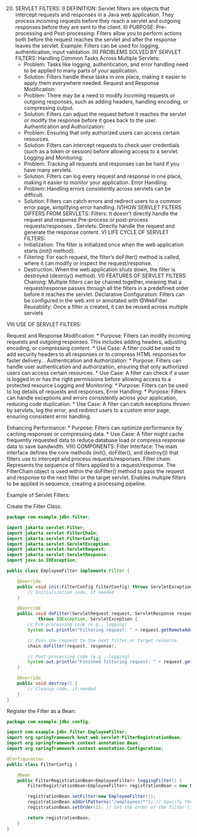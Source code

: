 20) SERVLET FILTERS:
I) DEFINITION:
 Servlet filters are objects that intercept requests and responses in a Java web application. They process incoming requests before they reach a servlet and outgoing responses before they are sent to the client.
II) PURPOSE:
Pre-processing and Post-processing: Filters allow you to perform actions both before the request reaches the servlet and after the response leaves the servlet.
Example: Filters can be used for logging, authentication, input validation.
III) PROBLEMS SOLVED BY SERVLET FILTERS:
Handling Common Tasks Across Multiple Servlets:
      * Problem: Tasks like logging, authentication, and error handling need to be applied to many parts of your application.
      * Solution: Filters handle these tasks in one place, making it easier to apply them everywhere needed.
Request and Response Modification:
      * Problem: There may be a need to modify incoming requests or outgoing responses, such as adding headers, handling encoding, or compressing output.
      * Solution: Filters can adjust the request before it reaches the servlet or modify the response before it goes back to the user.
Authentication and Authorization:
      * Problem: Ensuring that only authorized users can access certain resources.
      * Solution: Filters can intercept requests to check user credentials (such as a token or session) before allowing access to a servlet.
Logging and Monitoring:
      * Problem: Tracking all requests and responses can be hard if you have many servlets.
      * Solution: Filters can log every request and response in one place, making it easier to monitor your application.
Error Handling:
      * Problem: Handling errors consistently across servlets can be difficult.
      * Solution:  Filters can catch errors and redirect users to a common error page, simplifying error handling.
IV)HOW SERVLET FILTERS DIFFERS FROM SERVLETS:
Filters: It doesn't directly handle the request and response.Pre-process or post-process requests/responses .
Servlets: Directly handle the request and generate the response content.
V) LIFE CYCLE OF SERVLET FILTERS:
      * Initialization: The filter is initialized once when the web application starts (init() method).
      * Filtering: For each request, the filter’s doFilter() method is called, where it can modify or inspect the request/response.
      * Destruction: When the web application shuts down, the filter is destroyed (destroy() method).
VI) FEATURES OF SERVLET FILTERS:
Chaining: Multiple filters can be chained together, meaning that a request/response passes through all the filters in a predefined order before it reaches the servlet.
Declarative Configuration: Filters can be configured in the web.xml or annotated with @WebFilter
Reusability: Once a filter is created, it can be reused across multiple servlets 


VII) USE OF SERVLET FILTERS:


Request and Response Modification:
      * Purpose: Filters can modify incoming requests and outgoing responses. This includes adding headers, adjusting encoding, or compressing content.
      * Use Case: A filter could be used to add security headers to all responses or to compress HTML responses for faster delivery.
. Authentication and Authorization:
      * Purpose: Filters can handle user authentication and authorization, ensuring that only authorized users can access certain resources.
      * Use Case: A filter can check if a user is logged in or has the right permissions before allowing access to a protected resource
Logging and Monitoring:
      * Purpose: Filters can be used to log details of requests and responses,
Error Handling:
      * Purpose: Filters can handle exceptions and errors consistently across your application, reducing code duplication.
      * Use Case: A filter can catch exceptions thrown by servlets, log the error, and redirect users to a custom error page, ensuring consistent error handling.


Enhancing Performance:
      * Purpose: Filters can optimize performance by caching responses or compressing data.
      * Use Case: A filter might cache frequently requested data to reduce database load or compress response data to save bandwidth.
VIII) COMPONENTS:
Filter Interface: The main interface defines the core methods (init(), doFilter(), and destroy()) that filters use to intercept and process requests/responses.
Filter chain: Represents the sequence of filters applied to a request/response. The FilterChain object is used within the doFilter() method to pass the request and response to the next filter or the target servlet. Enables multiple filters to be applied in sequence, creating a processing pipeline.

Example of Servlet Filters:

Create the Filter Class:
```java
package com.example.jdbc.filter;

import jakarta.servlet.Filter;
import jakarta.servlet.FilterChain;
import jakarta.servlet.FilterConfig;
import jakarta.servlet.ServletException;
import jakarta.servlet.ServletRequest;
import jakarta.servlet.ServletResponse;
import java.io.IOException;

public class EmployeeFilter implements Filter {

    @Override
    public void init(FilterConfig filterConfig) throws ServletException {
        // Initialization code, if needed
    }

    @Override
    public void doFilter(ServletRequest request, ServletResponse response, FilterChain chain)
            throws IOException, ServletException {
        // Pre-processing code (e.g., logging)
        System.out.println("Filtering request: " + request.getRemoteAddr());

        // Pass the request to the next filter or target resource
        chain.doFilter(request, response);

        // Post-processing code (e.g., logging)
        System.out.println("Finished filtering request: " + request.getRemoteAddr());
    }

    @Override
    public void destroy() {
        // Cleanup code, if needed
    }
}
```
Register the Filter as a Bean:
```java
package com.example.jdbc.config;

import com.example.jdbc.filter.EmployeeFilter;
import org.springframework.boot.web.servlet.FilterRegistrationBean;
import org.springframework.context.annotation.Bean;
import org.springframework.context.annotation.Configuration;

@Configuration
public class FilterConfig {

    @Bean
    public FilterRegistrationBean<EmployeeFilter> loggingFilter() {
        FilterRegistrationBean<EmployeeFilter> registrationBean = new FilterRegistrationBean<>();

        registrationBean.setFilter(new EmployeeFilter());
        registrationBean.addUrlPatterns("/employees/*"); // Specify the URL patterns to filter
        registrationBean.setOrder(1); // Set the order of the filter (if you have multiple filters)

        return registrationBean;
    }
}
```
